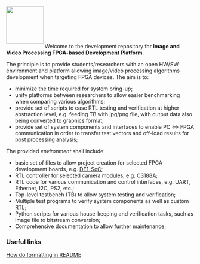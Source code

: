 <img src="https://cloud.githubusercontent.com/assets/11151121/6693644/656b4722-cccc-11e4-9581-82554ab09585.png" align="left" height="100" >
<br><br><br><br><br>

Welcome to the development repository for **Image and Video Processing FPGA-based Development Platform**. 

The principle is to provide students/researchers with an open HW/SW environment and platform allowing image/video processing algorithms development when targeting FPGA devices. The aim is to:
- minimize the time required for system bring-up; 
- unify platforms between researchers to allow easier benchmarking when comparing various algorithms;
- provide set of scripts to ease RTL testing and verification at higher abstraction level, e.g. feeding TB with jpg/png file, with output data also being converted to graphics format;
- provide set of system components and interfaces to enable PC <=> FPGA communication in order to transfer test vectors and off-load results for post processing analysis;


The provided _environment_ shall include:
- basic set of files to allow project creation for selected FPGA development boards, e.g. [DE1-SoC](http://www.altera.co.uk/education/univ/materials/boards/de1-soc/unv-de1-soc-board.html);
- RTL controller for selected camera modules, e.g. [C3188A](https://www.quasarelectronics.co.uk/Item/c3188a-digital-output-cmos-colour-camera-module-omnivision-ov7620);
- RTL code for various communication and control interfaces, e.g. UART, Ethernet, I2C, PS2, etc.;
- Top-level testbench (TB) to allow system testing and verification;
- Multiple test programs to verify system components as well as custom RTL;
- Python scripts for various house-keeping and verification tasks, such as image file to bitstream conversion;
- Comprehensive documentation to allow further maintenance;

### Useful links

[How do formatting in README](https://help.github.com/articles/markdown-basics/) 
